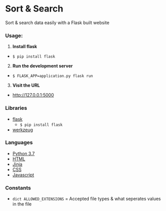 # Sort &amp; Search

Sort &amp; search data easily with a Flask built website

### Usage:
1. **Install flask**
* ```$ pip install flask```
2. **Run the development server**
* ```$ FLASK_APP=application.py flask run```
3. **Visit the URL**
* http://127.0.0.1:5000


### Libraries
- [flask](http://flask.pocoo.org/)
  * ```$ pip install flask```
- [werkzeug](http://werkzeug.pocoo.org/docs/0.14/utils/)

### Languages
- [Python 3.7](https://www.python.org/downloads/release/python-372/)
- [HTML](https://en.wikipedia.org/wiki/HTML)
- [Jinja](http://jinja.pocoo.org/)
- [CSS](https://en.wikipedia.org/wiki/Cascading_Style_Sheets)
- [Javascript](https://www.javascript.com/)


### Constants
- `dict ALLOWED_EXTENSIONS` = Accepted file types & what seperates values in the file

